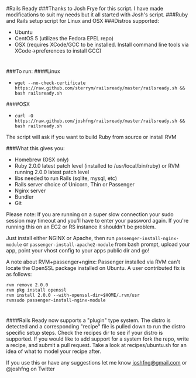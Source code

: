 #Rails Ready
###Thanks to Josh Frye for this script.  I have made modifications to suit my needs but it all started with Josh's script.
###Ruby and Rails setup script for Linux and OSX
###Distros supported:
 * Ubuntu
 * CentOS 5 (utilizes the Fedora EPEL repo)
 * OSX (requires XCode/GCC to be installed. Install command line tools via XCode->preferences to install GCC)

#
###To run:
####Linux
  * `wget --no-check-certificate https://raw.github.com/sterrym/railsready/master/railsready.sh && bash railsready.sh`

####OSX
  * `curl -O https://raw.github.com/joshfng/railsready/master/railsready.sh && bash railsready.sh`

The script will ask if you want to build Ruby from source or install RVM

###What this gives you:
  * Homebrew (OSX only)
  * Ruby 2.0.0 latest patch level (installed to /usr/local/bin/ruby) or RVM running 2.0.0 latest patch level
  * libs needed to run Rails (sqlite, mysql, etc)
  * Rails server choice of Unicorn, Thin or Passenger
  * Nginx server
  * Bundler
  * Git

Please note: If you are running on a super slow connection your sudo session may timeout and you'll have to enter your password again. If you're running this on an EC2 or RS instance it shouldn't be problem.

Just install either NGINX or Apache, then run `passenger-install-nginx-module` or `passenger-install-apache2-module` from bash prompt, upload your app, point your vhost config to your apps public dir and go!

A note about RVM+passenger+nginx:
Passenger installed via RVM can't locate the OpenSSL package installed on Ubuntu. A user contributed fix is as follows:

````
rvm remove 2.0.0
rvm pkg install openssl
rvm install 2.0.0 --with-openssl-dir=$HOME/.rvm/usr
rvmsudo passenger-install-nginx-module
````

#
####Rails Ready now supports a "plugin" type system. The distro is detected and a corresponding "recipe" file is pulled down to run the distro specific setup steps. Check the recipes dir to see if your distro is supported. If you would like to add support for a system fork the repo, write a recipe, and submit a pull request. Take a look at recipes/ubuntu.sh for an idea of what to model your recipe after.

If you use this or have any suggestions let me know joshfng@gmail.com or @joshfng on Twitter
